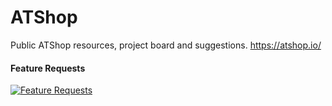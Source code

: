 # ATShop
Public ATShop resources, project board and suggestions. https://atshop.io/

#### Feature Requests
[![Feature Requests](http://feathub.com/JorgenVatle/ATShop?format=svg)](http://feathub.com/JorgenVatle/ATShop)
